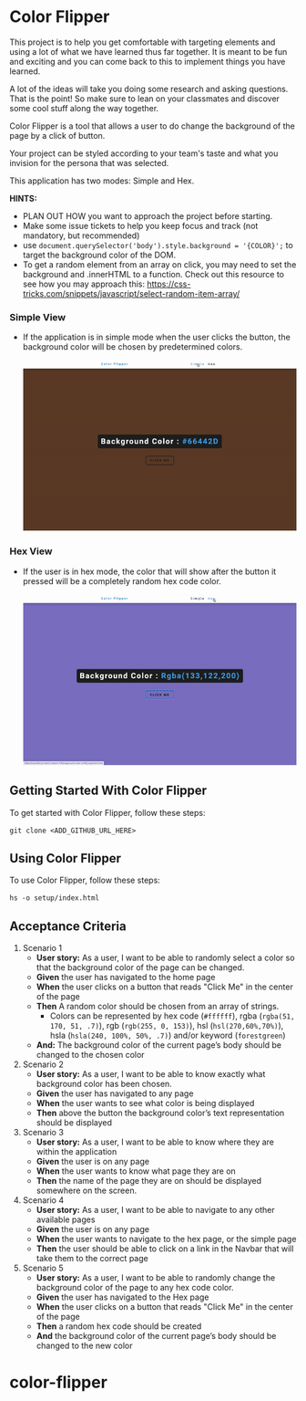 # Color Flipper

This project is to help you get comfortable with targeting elements and using a lot of what we have learned thus far together. It is meant to be fun and exciting and you can come back to this to implement things you have learned. 

A lot of the ideas will take you doing some research and asking questions. That is the point! So make sure to lean on your classmates and discover some cool stuff along the way together.


Color Flipper is a tool that allows a user to do change the background of the page by a click of button.

Your project can be styled according to your team's taste and what you invision for the persona that was selected.

This application has two modes: Simple and Hex.

**HINTS:** 
- PLAN OUT HOW you want to approach the project before starting.
- Make some issue tickets to help you keep focus and track (not mandatory, but recommended)
- use `document.querySelector('body').style.background = '{COLOR}';` to target the background color of the DOM.
- To get a random element from an array on click, you may need to set the background and .innerHTML to a function. Check out this resource to see how you may approach this: https://css-tricks.com/snippets/javascript/select-random-item-array/


### Simple View
- If the application is in simple mode when the user clicks the button, the background color will be chosen by predetermined colors.
  
  ![Simple Demo](SimpleGif.gif)
  
### Hex View

- If the user is in hex mode, the color that will show after the button it pressed will be a completely random hex code color.
  
  ![Hex Demo](HexGif.gif)

## Getting Started With Color Flipper

To get started with Color Flipper, follow these steps:

```
git clone <ADD_GITHUB_URL_HERE>
```

## Using Color Flipper

To use Color Flipper, follow these steps:

```shell
hs -o setup/index.html
```

## Acceptance Criteria
1. Scenario 1
    - **User story:** As a user, I want to be able to randomly select a color so that the background color of the page can be changed.
    - **Given** the user has navigated to the home page
    - **When** the user clicks on a button that reads "Click Me" in the center of the page
    - **Then** A random color should be chosen from an array of strings. 
       - Colors can be represented by hex code (`#ffffff`), rgba (`rgba(51, 170, 51, .7)`), rgb (`rgb(255, 0, 153)`), hsl (`hsl(270,60%,70%)`), hsla (`hsla(240, 100%, 50%, .7)`) and/or keyword (`forestgreen`)
    - **And:** The background color of the current page’s body should be changed to the chosen color
1. Scenario 2
    - **User story:** As a user, I want to be able to know exactly what background color has been chosen.
    - **Given** the user has navigated to any page
    - **When** the user wants to see what color is being displayed
    - **Then** above the button the background color’s text representation should be displayed
1. Scenario 3
    - **User story:** As a user, I want to be able to know where they are within the application
    - **Given** the user is on any page
    - **When** the user wants to know what page they are on
    - **Then** the name of the page they are on should be displayed somewhere on the screen.
1. Scenario 4
    - **User story:** As a user, I want to be able to navigate to any other available pages
    - **Given** the user is on any page
    - **When** the user wants to navigate to the hex page, or the simple page
    - **Then** the user should be able to click on a link in the Navbar that will take them to the correct page
1. Scenario 5
    - **User story:** As a user, I want to be able to randomly change the background color of the page to any hex code color.
    - **Given** the user has navigated to the Hex page
    - **When** the user clicks on a button that reads "Click Me" in the center of the page
    - **Then** a random hex code should be created
    - **And** the background color of the current page’s body should be changed to the new color
# color-flipper
